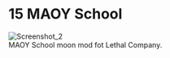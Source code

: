 # 15 MAOY School
![Screenshot_2](https://raw.githubusercontent.com/RazrabGit/MAOYSchoolMod/main/Screenshots/Screenshot_2.png "Screenshot_2")  
MAOY School moon mod fot Lethal Company.
